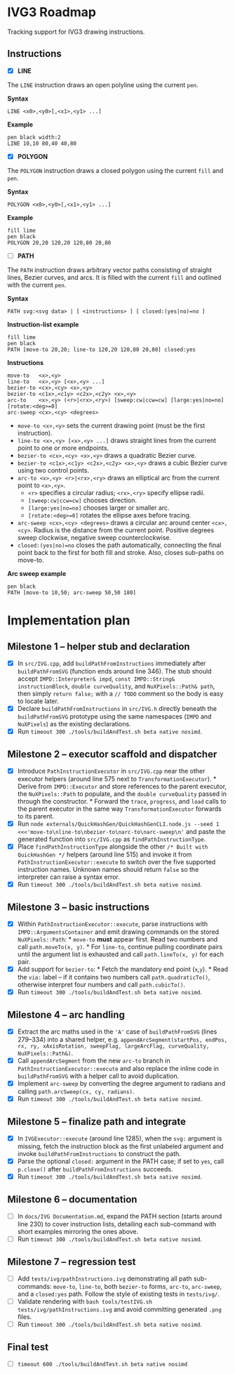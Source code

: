 # IVG3 Roadmap

Tracking support for IVG3 drawing instructions.

## Instructions

- [x] **LINE**

The `LINE` instruction draws an open polyline using the current `pen`.

**Syntax**

```
LINE <x0>,<y0>[,<x1>,<y1> ...]
```

**Example**

```
pen black width:2
LINE 10,10 80,40 40,80
```

- [x] **POLYGON**

The `POLYGON` instruction draws a closed polygon using the current `fill` and `pen`.

**Syntax**

```
POLYGON <x0>,<y0>[,<x1>,<y1> ...]
```

**Example**

```
fill lime
pen black
POLYGON 20,20 120,20 120,80 20,80
```

- [ ] **PATH**

The `PATH` instruction draws arbitrary vector paths consisting of straight lines, Bezier curves, and arcs. It is filled with the current `fill` and outlined with the current `pen`.

**Syntax**

```
PATH svg:<svg data> | [ <instructions> ] [ closed:(yes|no)=no ]
```

**Instruction-list example**

```
fill lime
pen black
PATH [move-to 20,20; line-to 120,20 120,80 20,80] closed:yes
```

**Instructions**

```
move-to	  <x>,<y>
line-to	  <x>,<y> [<x>,<y> ...]
bezier-to <cx>,<cy> <x>,<y>
bezier-to <c1x>,<c1y> <c2x>,<c2y> <x>,<y>
arc-to	  <x>,<y> (<r>|<rx>,<ry>) [sweep:cw|ccw=cw] [large:yes|no=no] [rotate:<deg>=0]
arc-sweep <cx>,<cy> <degrees>
```

- `move-to <x>,<y>` sets the current drawing point (must be the first instruction).
- `line-to <x>,<y> [<x>,<y> ...]` draws straight lines from the current point to one or more endpoints.
- `bezier-to <cx>,<cy> <x>,<y>` draws a quadratic Bezier curve.
- `bezier-to <c1x>,<c1y> <c2x>,<c2y> <x>,<y>` draws a cubic Bezier curve using two control points.
- `arc-to <x>,<y> <r>|<rx>,<ry>` draws an elliptical arc from the current point to `<x>,<y>`.
	- `<r>` specifies a circular radius; `<rx>,<ry>` specify ellipse radii.
	- `[sweep:cw|ccw=cw]` chooses direction.
	- `[large:yes|no=no]` chooses larger or smaller arc.
	- `[rotate:<deg>=0]` rotates the ellipse axes before tracing.
- `arc-sweep <cx>,<cy> <degrees>` draws a circular arc around center `<cx>,<cy>`. Radius is the distance from the current point. Positive degrees sweep clockwise, negative sweep counterclockwise.
- `closed:(yes|no)=no` closes the path automatically, connecting the final point back to the first for both fill and stroke. Also, closes sub-paths on move-to.

**Arc sweep example**

```
pen black
PATH [move-to 10,50; arc-sweep 50,50 180]
```



# Implementation plan

## Milestone 1 – helper stub and declaration
- [x] In `src/IVG.cpp`, add `buildPathFromInstructions` immediately after `buildPathFromSVG` (function ends around line 346). The stub should accept `IMPD::Interpreter& impd`, `const IMPD::String& instructionBlock`, `double curveQuality`, and `NuXPixels::Path& path`, then simply `return false;` with a `// TODO` comment so the body is easy to locate later.
- [x] Declare `buildPathFromInstructions` in `src/IVG.h` directly beneath the `buildPathFromSVG` prototype using the same namespaces (`IMPD` and `NuXPixels`) as the existing declarations.
- [x] Run `timeout 300 ./tools/buildAndTest.sh beta native nosimd`.
## Milestone 2 – executor scaffold and dispatcher
- [x] Introduce `PathInstructionExecutor` in `src/IVG.cpp` near the other executor helpers (around line 575 next to `TransformationExecutor`).
	  * Derive from `IMPD::Executor` and store references to the parent executor, the `NuXPixels::Path` to populate, and the `double curveQuality` passed in through the constructor.
	  * Forward the `trace`, `progress`, and `load` calls to the parent executor in the same way `TransformationExecutor` forwards to its parent.
- [x] Run `node externals/QuickHashGen/QuickHashGenCLI.node.js --seed 1 <<<'move-to\nline-to\nbezier-to\narc-to\narc-sweep\n'` and paste the generated function into `src/IVG.cpp` as `findPathInstructionType`.
- [x] Place `findPathInstructionType` alongside the other `/* Built with QuickHashGen */` helpers (around line 515) and invoke it from `PathInstructionExecutor::execute` to switch over the five supported instruction names. Unknown names should return `false` so the interpreter can raise a syntax error.
- [x] Run `timeout 300 ./tools/buildAndTest.sh beta native nosimd`.
## Milestone 3 – basic instructions
- [x] Within `PathInstructionExecutor::execute`, parse instructions with `IMPD::ArgumentsContainer` and emit drawing commands on the stored `NuXPixels::Path`:
	  * `move-to` **must** appear first. Read two numbers and call `path.moveTo(x, y)`.
	  * For `line-to`, continue pulling coordinate pairs until the argument list is exhausted and call `path.lineTo(x, y)` for each pair.
- [x] Add support for `bezier-to`:
	  * Fetch the mandatory end point (`x`,`y`).
	  * Read the `via:` label – if it contains two numbers call `path.quadraticTo()`, otherwise interpret four numbers and call `path.cubicTo()`.
- [x] Run `timeout 300 ./tools/buildAndTest.sh beta native nosimd`.
## Milestone 4 – arc handling
- [x] Extract the arc maths used in the `'A'` case of `buildPathFromSVG` (lines 279–334) into a shared helper, e.g. `appendArcSegment(startPos, endPos, rx, ry, xAxisRotation, sweepFlag, largeArcFlag, curveQuality, NuXPixels::Path&)`.
- [x] Call `appendArcSegment` from the new `arc-to` branch in `PathInstructionExecutor::execute` and also replace the inline code in `buildPathFromSVG` with a helper call to avoid duplication.
- [x] Implement `arc-sweep` by converting the degree argument to radians and calling `path.arcSweep(cx, cy, radians)`.
- [x] Run `timeout 300 ./tools/buildAndTest.sh beta native nosimd`.
## Milestone 5 – finalize path and integrate
- [x] In `IVGExecutor::execute` (around line 1285), when the `svg:` argument is missing, fetch the instruction block as the first unlabeled argument and invoke `buildPathFromInstructions` to construct the path.
- [x] Parse the optional `closed:` argument in the PATH case; if set to `yes`, call `p.close()` after `buildPathFromInstructions` succeeds.
- [x] Run `timeout 300 ./tools/buildAndTest.sh beta native nosimd`.
## Milestone 6 – documentation
- [ ] In `docs/IVG Documentation.md`, expand the PATH section (starts around line 230) to cover instruction lists, detailing each sub-command with short examples mirroring the ones above.
- [ ] Run `timeout 300 ./tools/buildAndTest.sh beta native nosimd`.
## Milestone 7 – regression test
- [ ] Add `tests/ivg/pathInstructions.ivg` demonstrating all path sub-commands: `move-to`, `line-to`, both `bezier-to` forms, `arc-to`, `arc-sweep`, and a `closed:yes` path. Follow the style of existing tests in `tests/ivg/`.
- [ ] Validate rendering with `bash tools/testIVG.sh tests/ivg/pathInstructions.ivg` and avoid committing generated `.png` files.
- [ ] Run `timeout 300 ./tools/buildAndTest.sh beta native nosimd`.
## Final test
- [ ] `timeout 600 ./tools/buildAndTest.sh beta native nosimd`
